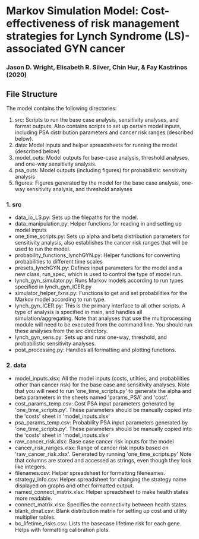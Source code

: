 # Markov Simulation Model: Cost-effectiveness of risk management strategies for Lynch Syndrome (LS)-associated GYN cancer

### Jason D. Wright, Elisabeth R. Silver, Chin Hur, & Fay Kastrinos (2020)

## File Structure

The model contains the following directories:

1. src: Scripts to run the base case analysis, sensitivity analyses, and format outputs. Also contains scripts to set up certain model inputs, including PSA distribution parameters and cancer risk ranges (described below). 
2. data: Model inputs and helper spreadsheets for running the model (described below)
3. model_outs: Model outputs for base-case analysis, threshold analyses, and one-way sensitivity analysis.
4. psa_outs: Model outputs (including figures) for probabilistic sensitivity analysis
5. figures: Figures generated by the model for the base case analysis, one-way sensitivity analysis, and threshold analyses 


### 1. src

* data_io_LS.py: Sets up the filepaths for the model.
* data_manipulation.py: Helper functions for reading in and setting up model inputs
* one_time_scripts.py: Sets up alpha and beta distribution parameters for sensitivity analysis, also establishes the cancer risk ranges that will be used to run the model.
* probability_functions_lynchGYN.py: Helper functions for converting probabilities to different time scales
* presets_lynchGYN.py: Defines input parameters for the model and a new class, run_spec, which is used to control the type of model run.
* lynch_gyn_simulator.py: Runs Markov models according to run types specified in lynch_gyn_ICER.py
* simulator_helper_fxns.py: Functions to get and set probabilities for the Markov model according to run type.
* lynch_gyn_ICER.py: This is the primary interface to all other scripts. A type of analysis is specified in main, and handles all simulation/aggregating. Note that analyses that use the multiprocessing module will need to be executed from the command line. You should run these analyses from the src directory. 
* lynch_gyn_sens.py: Sets up and runs one-way, threshold, and probabilistic sensitivity analyses.
* post_processing.py: Handles all formatting and plotting functions. 


### 2. data

* model_inputs.xlsx: All the model inputs (costs, utilties, and probabilities other than cancer risk) for the base case and sensitivity analyses. Note that you will need to run 'one_time_scripts.py' to generate the alpha and beta parameters in the sheets named 'params_PSA' and 'cost'.
* cost_params_temp.csv: Cost PSA input parameters generated by 'one_time_scripts.py'. These parameters should be manually copied into the 'costs' sheet in 'model_inputs.xlsx'
* psa_params_temp.csv: Probability PSA input parameters generated by 'one_time_scripts.py'. These parameters should be manually copied into the 'costs' sheet in 'model_inputs.xlsx'
* raw_cancer_risk.xlsx: Base case cancer risk inputs for the model
* cancer_risk_ranges.xlsx: Range of cancer risk inputs based on 'raw_cancer_risk.xlsx'. Generated by running 'one_time_scripts.py' Note that columns are stored and accessed as strings, even though they look like integers.
* filenames.csv: Helper spreadsheet for formatting fileneames.
* strategy_info.csv: Helper spreadsheet for changing the strategy name displayed on graphs and other formatted output.
* named_connect_matrix.xlsx: Helper spreadsheet to make health states more readable.
* connect_matrix.xlsx: Specifies the connectivity between health states.
* blank_dmat.csv: Blank distribution matrix for setting up cost and utility multiplier tables.
* bc_lifetime_risks.csv: Lists the basecase lifetime risk for each gene. Helps with formatting calibration plots.
